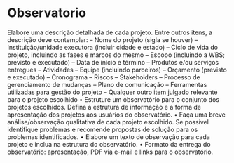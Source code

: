 # Observatorio
Elabore uma descrição detalhada de cada projeto. Entre outros itens, a descrição deve contemplar:
– Nome do projeto (sigla se houver)
– Instituição/unidade executora (incluir cidade e estado)
– Ciclo de vida do projeto, incluindo as fases e marcos do mesmo
– Escopo (incluindo a WBS; previsto e executado)
– Data de início e término
– Produtos e/ou serviços entregues
– Atividades
– Equipe (incluindo parceiros)
– Orçamento (previsto e executado)
– Cronograma
– Riscos
– Stakeholders
– Processo de gerenciamento de mudanças
– Plano de comunicação
– Ferramentas utilizadas para gestão do projeto
– Qualquer outro item julgado relevante para o projeto escolhido
• Estruture um observatório para o conjunto dos projetos escolhidos. Defina a estrutura de informação e a forma de apresentação dos
projetos aos usuários do observatório.
• Faça uma breve análise/observação qualitativa de cada projeto escolhido. Se possível identifique problemas e recomende propostas de
solução para os problemas identificados.
• Elabore um texto de observação para cada projeto e inclua na estrutura do observatório.
• Formato da entrega do observatório: apresentação, PDF via e-mail e links para o observatório.
